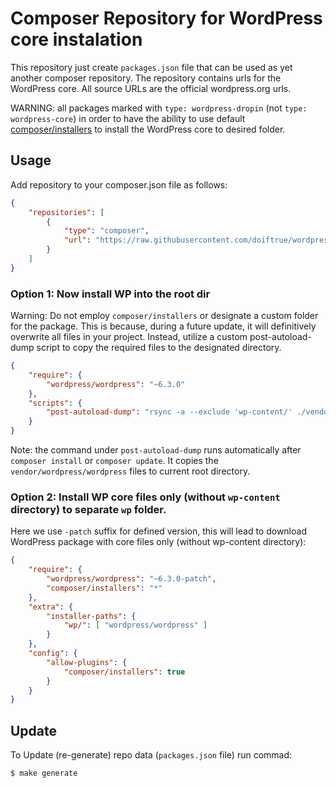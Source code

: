 Composer Repository for WordPress core instalation
==================================================

This repository just create `packages.json` file that can be used as yet another composer repository. The repository contains urls for the WordPress core. All source URLs are the official wordpress.org urls. 

WARNING: all packages marked with `type: wordpress-dropin` (not `type: wordpress-core`) in order to have the ability to use default [composer/installers](https://github.com/composer/installers) to install the WordPress core to desired folder. 


Usage
-----
Add repository to your composer.json file as follows:

```json
{
    "repositories": [
        {
            "type": "composer",
            "url": "https://raw.githubusercontent.com/doiftrue/wordpress-composer-repo/master"
        }
    ]
}
```

### Option 1: Now install WP into the root dir

Warning: Do not employ `composer/installers` or designate a custom folder for the package. This is because, during a future update, it will definitively overwrite all files in your project. Instead, utilize a custom post-autoload-dump script to copy the required files to the designated directory. 

```json
{
	"require": {
		"wordpress/wordpress": "~6.3.0"
	},
	"scripts": {
		"post-autoload-dump": "rsync -a --exclude 'wp-content/' ./vendor/wordpress/wordpress/* ./"
	}
}
```

Note: the command under `post-autoload-dump` runs automatically after `composer install` or `composer update`. It copies the `vendor/wordpress/wordpress` files to current root directory.


### Option 2: Install WP core files only (without `wp-content` directory) to separate `wp` folder. 

Here we use `-patch` suffix for defined version, this will lead to download WordPress package with core files only (without wp-content directory):

```json
{
	"require": {
		"wordpress/wordpress": "~6.3.0-patch",
		"composer/installers": "*"
	},
	"extra": {
		"installer-paths": {
			"wp/": [ "wordpress/wordpress" ]
		}
	},
	"config": {
		"allow-plugins": {
			"composer/installers": true
		}
	}
}
```


Update
------
To Update (re-generate) repo data (`packages.json` file) run commad:

```sh
$ make generate
```
